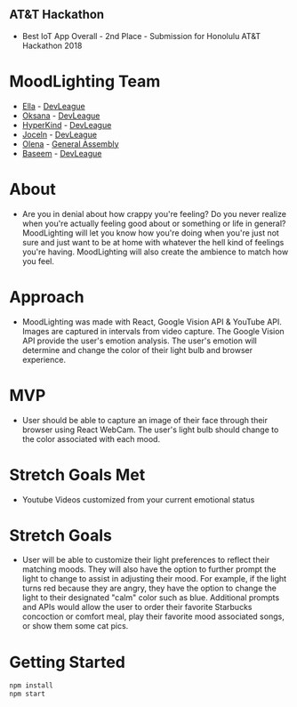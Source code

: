 ## AT&T Hackathon
* Best IoT App Overall - 2nd Place - Submission for Honolulu AT&T Hackathon 2018

# MoodLighting Team

* [Ella](https://github.com/ellamae0821) - [DevLeague](https://github.com/devleague)
* [Oksana](https://github.com/oksanaharris) - [DevLeague](https://github.com/devleague)
* [HyperKind](https://github.com/Hyperkind) - [DevLeague](https://github.com/devleague)
* [Joceln](https://github.com/jocelynsaysrawr) - [DevLeague](https://github.com/devleague)
* [Olena](https://github.com/op9674a) - [General Assembly](https://generalassemb.ly/)
* [Baseem](https://github.com/ba5eem) - [DevLeague](https://github.com/devleague)


# About

* Are you in denial about how crappy you're feeling? Do you never realize when you're actually feeling good about or something or life in general? MoodLighting will let you know how you're doing when you're just not sure and just want to be at home with whatever the hell kind of feelings you're having. MoodLighting will also create the ambience to match how you feel.

# Approach

* MoodLighting was made with React, Google Vision API & YouTube API. Images are captured in intervals from video capture. The Google Vision API provide the user's emotion analysis. The user's emotion will determine and change the color of their light bulb and browser experience.

# MVP

* User should be able to capture an image of their face through their browser using React WebCam. The user's light bulb should change to the color associated with each mood.

# Stretch Goals Met

* Youtube Videos customized from your current emotional status

# Stretch Goals

* User will be able to customize their light preferences to reflect their matching moods. They will also have the option to further prompt the light to change to assist in adjusting their mood. For example, if the light turns red because they are angry, they have the option to change the light to their designated "calm" color such as blue. Additional prompts and APIs would allow the user to order their favorite Starbucks concoction or comfort meal, play their favorite mood associated songs, or show them some cat pics.

# Getting Started

```js
npm install 
npm start
```